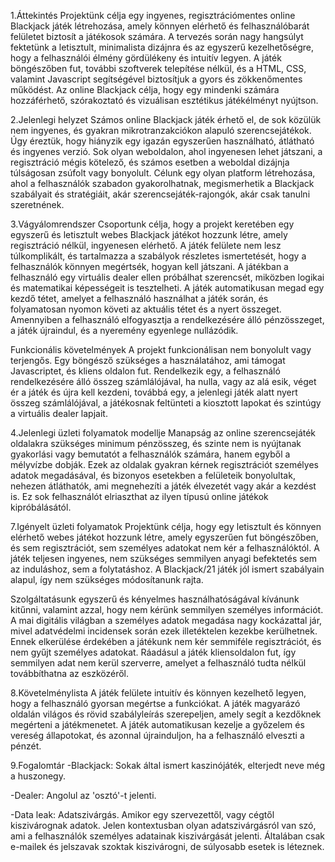 1.Áttekintés
Projektünk célja egy ingyenes, regisztrációmentes online Blackjack játék létrehozása, amely könnyen elérhető és felhasználóbarát felületet biztosít a játékosok számára. A tervezés során nagy hangsúlyt fektetünk a letisztult, minimalista dizájnra és az egyszerű kezelhetőségre, hogy a felhasználói élmény gördülékeny és intuitív legyen. A játék böngészőben fut, további szoftverek telepítése nélkül, és a HTML, CSS, valamint Javascript segítségével biztosítjuk a gyors és zökkenőmentes működést. Az online Blackjack célja, hogy egy mindenki számára hozzáférhető, szórakoztató és vizuálisan esztétikus játékélményt nyújtson.

2.Jelenlegi helyzet
Számos online Blackjack játék érhető el, de sok közülük nem ingyenes, és gyakran mikrotranzakciókon alapuló szerencsejátékok. Úgy éreztük, hogy hiányzik egy igazán egyszerűen használható, átlátható és ingyenes verzió. Sok olyan weboldalon, ahol ingyenesen lehet játszani, a regisztráció mégis kötelező, és számos esetben a weboldal dizájnja túlságosan zsúfolt vagy bonyolult. Célunk egy olyan platform létrehozása, ahol a felhasználók szabadon gyakorolhatnak, megismerhetik a Blackjack szabályait és stratégiáit, akár szerencsejáték-rajongók, akár csak tanulni szeretnének.

3.Vágyálomrendszer
Csoportunk célja, hogy a projekt keretében egy egyszerű és letisztult webes Blackjack játékot hozzunk létre, amely regisztráció nélkül, ingyenesen elérhető. A játék felülete nem lesz túlkomplikált, és tartalmazza a szabályok részletes ismertetését, hogy a felhasználók könnyen megértsék, hogyan kell játszani. A játékban a felhasználó egy virtuális dealer ellen próbálhat szerencsét, miközben logikai és matematikai képességeit is tesztelheti. A játék automatikusan megad egy kezdő tétet, amelyet a felhasználó használhat a játék során, és folyamatosan nyomon követi az aktuális tétet és a nyert összeget. Amennyiben a felhasználó elfogyasztja a rendelkezésére álló pénzösszeget, a játék újraindul, és a nyeremény egyenlege nullázódik.

Funkcionális követelmények
A projekt funkcionálisan nem bonyolult vagy terjengős. Egy böngésző szükséges a használatához, ami támogat Javascriptet, és kliens oldalon fut.
Rendelkezik egy, a felhasználó rendelkezésére álló összeg számlálójával, ha nulla, vagy az alá esik, véget ér a játék és újra kell kezdeni, továbbá egy, a jelenlegi játék alatt nyert összeg számlálójával, a játékosnak feltünteti a kiosztott lapokat és szintúgy a virtuális dealer lapjait.

4.Jelenlegi üzleti folyamatok modellje
Manapság az online szerencsejáték oldalakra szükséges minimum pénzösszeg, és szinte nem is nyújtanak gyakorlási vagy bemutatót a felhasználók számára, hanem egyből a mélyvízbe dobják.
Ezek az oldalak gyakran kérnek regisztrációt személyes adatok megadásával, és bizonyos esetekben a felületeik bonyolultak, nehezen átláthatók, ami megnehezíti a játék élvezetét vagy akár a kezdést is. Ez sok felhasználót elriaszthat az ilyen típusú online játékok kipróbálásától.

7.Igényelt üzleti folyamatok
Projektünk célja, hogy egy letisztult és könnyen elérhető webes játékot hozzunk létre, amely egyszerűen fut böngészőben, és sem regisztrációt, sem személyes adatokat nem kér a felhasználóktól. A játék teljesen ingyenes, nem szükséges semmilyen anyagi befektetés sem az induláshoz, sem a folytatáshoz. A Blackjack/21 játék jól ismert szabályain alapul, így nem szükséges módosítanunk rajta.

Szolgáltatásunk egyszerű és kényelmes használhatóságával kívánunk kitűnni, valamint azzal, hogy nem kérünk semmilyen személyes információt. A mai digitális világban a személyes adatok megadása nagy kockázattal jár, mivel adatvédelmi incidensek során ezek illetéktelen kezekbe kerülhetnek. Ennek elkerülése érdekében a játékunk nem kér semmiféle regisztrációt, és nem gyűjt személyes adatokat. Ráadásul a játék kliensoldalon fut, így semmilyen adat nem kerül szerverre, amelyet a felhasználó tudta nélkül továbbíthatna az eszközéről.

8.Követelménylista
A játék felülete intuitív és könnyen kezelhető legyen, hogy a felhasználó gyorsan megértse a funkciókat. A játék magyarázó oldalán világos és rövid szabályleírás szerepeljen, amely segít a kezdőknek megérteni a játékmenetet. A játék automatikusan kezelje a győzelem és vereség állapotokat, és azonnal újrainduljon, ha a felhasználó elveszti a pénzét.

9.Fogalomtár
-Blackjack: Sokak által ismert kaszinójáték, elterjedt neve még a huszonegy.

-Dealer: Angolul az 'osztó'-t jelenti.

-Data leak: Adatszivárgás. Amikor egy szervezettől, vagy cégtől kiszivárognak
  adatok. Jelen kontextusban olyan adatszivárgásról van szó, ami a felhasználók
  személyes adatainak kiszivárgását jelenti.
  Általában csak e-mailek és jelszavak szoktak kiszivárogni, de súlyosabb esetek is
  léteznek.
